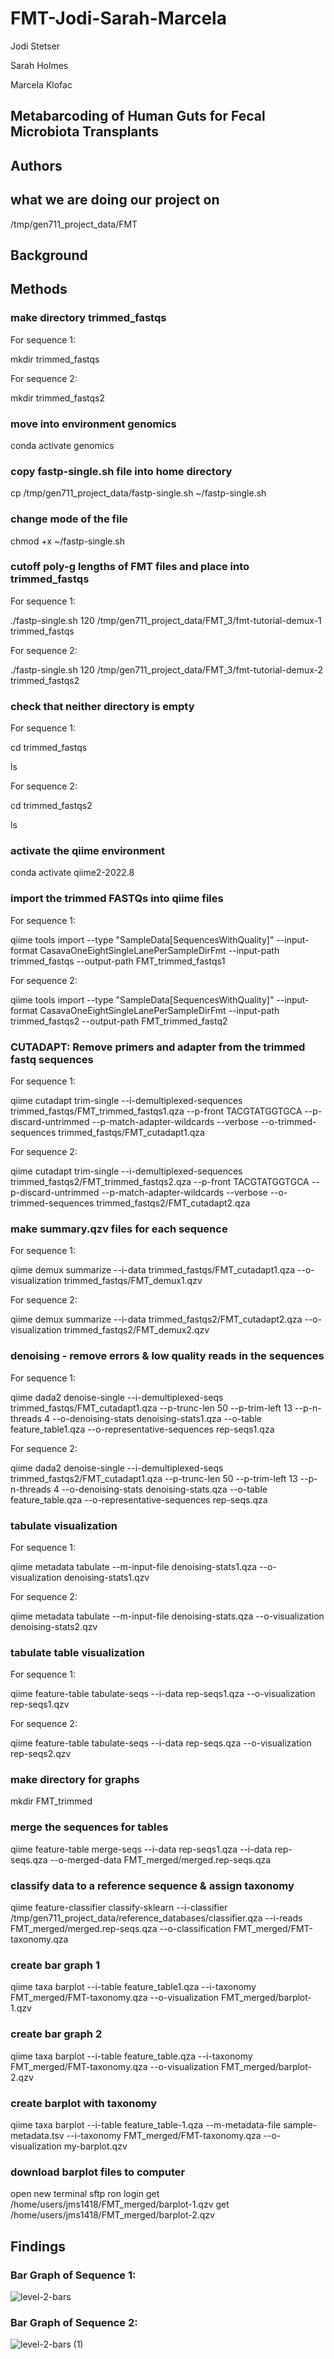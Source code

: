 # FMT-Jodi-Sarah-Marcela

Jodi Stetser

Sarah Holmes

Marcela Klofac

## Metabarcoding of Human Guts for Fecal Microbiota Transplants

## Authors


## what we are doing our project on
/tmp/gen711_project_data/FMT

## Background

## Methods
### make directory trimmed_fastqs
For sequence 1:

mkdir trimmed_fastqs

For sequence 2:

mkdir trimmed_fastqs2
### move into environment genomics
conda activate genomics
### copy fastp-single.sh file into home directory
cp /tmp/gen711_project_data/fastp-single.sh ~/fastp-single.sh
### change mode of the file 
chmod +x ~/fastp-single.sh
### cutoff poly-g lengths of FMT files and place into trimmed_fastqs
For sequence 1:

./fastp-single.sh 120 /tmp/gen711_project_data/FMT_3/fmt-tutorial-demux-1 trimmed_fastqs

For sequence 2:

./fastp-single.sh 120 /tmp/gen711_project_data/FMT_3/fmt-tutorial-demux-2 trimmed_fastqs2
### check that neither directory is empty
For sequence 1:

cd trimmed_fastqs

ls

For sequence 2:

cd trimmed_fastqs2

ls
### activate the qiime environment
conda activate qiime2-2022.8
### import the trimmed FASTQs into qiime files
For sequence 1:

qiime tools import --type "SampleData[SequencesWithQuality]" --input-format CasavaOneEightSingleLanePerSampleDirFmt --input-path trimmed_fastqs --output-path FMT_trimmed_fastqs1

For sequence 2:

qiime tools import --type "SampleData[SequencesWithQuality]" --input-format CasavaOneEightSingleLanePerSampleDirFmt --input-path trimmed_fastqs2 --output-path FMT_trimmed_fastq2
### CUTADAPT: Remove primers and adapter from the trimmed fastq sequences
For sequence 1:

qiime cutadapt trim-single --i-demultiplexed-sequences trimmed_fastqs/FMT_trimmed_fastqs1.qza --p-front TACGTATGGTGCA --p-discard-untrimmed --p-match-adapter-wildcards --verbose --o-trimmed-sequences trimmed_fastqs/FMT_cutadapt1.qza

For sequence 2:

qiime cutadapt trim-single --i-demultiplexed-sequences trimmed_fastqs2/FMT_trimmed_fastqs2.qza --p-front TACGTATGGTGCA --p-discard-untrimmed --p-match-adapter-wildcards --verbose --o-trimmed-sequences trimmed_fastqs2/FMT_cutadapt2.qza
### make summary.qzv files for each sequence
For sequence 1:

qiime demux summarize --i-data trimmed_fastqs/FMT_cutadapt1.qza --o-visualization trimmed_fastqs/FMT_demux1.qzv

For sequence 2:

qiime demux summarize --i-data trimmed_fastqs2/FMT_cutadapt2.qza --o-visualization trimmed_fastqs2/FMT_demux2.qzv
### denoising - remove errors & low quality reads in the sequences
For sequence 1:

qiime dada2 denoise-single --i-demultiplexed-seqs trimmed_fastqs/FMT_cutadapt1.qza --p-trunc-len 50 --p-trim-left 13 --p-n-threads 4 --o-denoising-stats denoising-stats1.qza --o-table feature_table1.qza --o-representative-sequences rep-seqs1.qza

For sequence 2:

qiime dada2 denoise-single --i-demultiplexed-seqs trimmed_fastqs2/FMT_cutadapt1.qza --p-trunc-len 50 --p-trim-left 13 --p-n-threads 4 --o-denoising-stats denoising-stats.qza --o-table feature_table.qza --o-representative-sequences rep-seqs.qza
### tabulate visualization
For sequence 1:

qiime metadata tabulate --m-input-file denoising-stats1.qza --o-visualization denoising-stats1.qzv

For sequence 2:

qiime metadata tabulate --m-input-file denoising-stats.qza --o-visualization denoising-stats2.qzv
### tabulate table visualization
For sequence 1:

qiime feature-table tabulate-seqs --i-data rep-seqs1.qza --o-visualization rep-seqs1.qzv

For sequence 2:

qiime feature-table tabulate-seqs --i-data rep-seqs.qza --o-visualization rep-seqs2.qzv
### make directory for graphs
mkdir FMT_trimmed
### merge the sequences for tables 
qiime feature-table merge-seqs --i-data rep-seqs1.qza --i-data rep-seqs.qza --o-merged-data FMT_merged/merged.rep-seqs.qza
### classify data to a reference sequence & assign taxonomy
qiime feature-classifier classify-sklearn --i-classifier /tmp/gen711_project_data/reference_databases/classifier.qza --i-reads FMT_merged/merged.rep-seqs.qza --o-classification FMT_merged/FMT-taxonomy.qza
### create bar graph 1
qiime taxa barplot --i-table feature_table1.qza --i-taxonomy FMT_merged/FMT-taxonomy.qza --o-visualization FMT_merged/barplot-1.qzv
### create bar graph 2
qiime taxa barplot --i-table feature_table.qza --i-taxonomy FMT_merged/FMT-taxonomy.qza --o-visualization FMT_merged/barplot-2.qzv

### create barplot with taxonomy
qiime taxa barplot --i-table feature_table-1.qza --m-metadata-file sample-metadata.tsv --i-taxonomy FMT_merged/FMT-taxonomy.qza --o-visualization my-barplot.qzv

### download barplot files to computer
open new terminal
sftp ron login
get /home/users/jms1418/FMT_merged/barplot-1.qzv
get /home/users/jms1418/FMT_merged/barplot-2.qzv

## Findings
### Bar Graph of Sequence 1:
![level-2-bars](https://user-images.githubusercontent.com/130576738/235961767-09ddaa46-097f-4ecb-8c6c-b515664d36ef.svg)
### Bar Graph of Sequence 2:
![level-2-bars (1)](https://user-images.githubusercontent.com/130576738/235961798-3c69334c-9614-40b1-aeff-7525d826f4de.svg)


